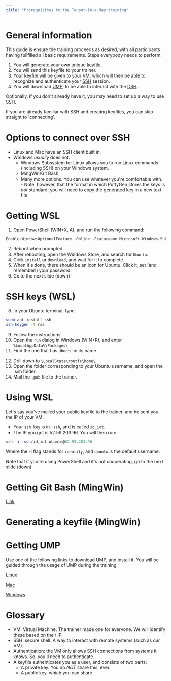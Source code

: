 ```yaml
---
title: "Prerequisites to the Tenant-in-a-day-training"
---
```


# General information

This guide is ensure the training proceeds as desired, with all participants having fullfilled all basic requirements. 
Steps everybody needs to perform:
1. You will generate your own unique [keyfile](#glossary).
2. You will send this keyfile to your trainer.
3. Your keyfile will be given to your [VM](#glossary), which will then be able to recognize and authenticate your [SSH](#glossary) session.
4. You will download [UMP](#glossary), to be able to interact with the [DSH](#glossary).

Optionally, if you don't already have it, you may need to set up a way to use SSH.

If you are already familiar with SSH and creating keyfiles, you can skip straight to 'connecting'.

# Options to connect over SSH
- Linux and Mac have an SSH client built in.
- Windows _usually_ does not. 
    - Windows Subsystem for Linux allows you to run Linux commands (including SSH) on your Windows system.
    - MingWin/Git Bash
    - Many more options. You can use whatever you're comfortable with.
        	- Note, however, that the format in which PuttyGen stores the keys is _not_ standard; you will need to copy the generated key in a new text file

# Getting WSL
1. Open PowerShell (WIN+X, A), and run the following command:
```powershell
Enable-WindowsOptionalFeature -Online -Featureame Microsoft-Windows-Subsystem-Linux
```
<!-- - This simple command tells Windows to go and collect the Windows Subsystem for Linux, without you needing to go through all the menu's and clickyboxes. -->
2. Reboot when prompted.
3. After rebooting, open the Windows Store, and search for `Ubuntu`.
4. Click `install` or `download`, and wait for it to complete.
5. When it's done, there should be an icon for Ubuntu. Click it, set (and remember!) your password.
7. Go to the next slide (down)

# SSH keys (WSL)
8. In your Ubuntu terminal, type 
```bash
sudo apt install ssh
ssh-keygen -t rsa
```
9. Follow the instructions. 
10. Open the `run` dialog in Windows (WIN+R), and enter
`%LocalAppData%\Packages\`
11. Find the one that has `Ubuntu` in its name 
<!-- (CanonicalGroupLimited.Ubuntu18.04onWindows_79rhkp1fndgsc) -->
12. Drill down to `\LocalState\rootfs\home\`, 
13. Open the folder corresponding to your Ubuntu username, and open the .ssh folder. 
14. Mail the `.pub` file to the trainer.

# Using WSL
Let's say you've mailed your public keyfile to the trainer, and he sent you the IP of your VM.
- Your `ssh key` is in `.ssh`, and is called `id_iot`.
- The IP you got is 52.59.203.96.
You will then run:
```powershell
ssh -i .ssh/id_iot ubuntu@52.59.203.96
```
Where the -i flag stands for `identity`, and `ubuntu` is the default username.

Note that if you're using PowerShell and it's not cooperating, go to the next slide (down)


# Getting Git Bash (MingWin)
[Link](https://git-scm.com/download/win)


# Generating a keyfile (MingWin)




# Getting UMP

Use one of the following links to download UMP, and install it. You will be guided through the usage of UMP during the training.

[Linux](https://s3.eu-central-1.amazonaws.com/dsh-ump/auto-update/dsh-ump-1.2.0-x86_64.AppImage)

[Mac](https://s3.eu-central-1.amazonaws.com/dsh-ump/auto-update/DSH-UMP-1.2.0.dmg)

[Windows](https://s3.eu-central-1.amazonaws.com/dsh-ump/auto-update/DSH-UMP+Setup+1.2.0.exe)

# Glossary
- VM: Virtual Machine. The trainer made one for everyone. We will identify these based on their IP.
- SSH: secure shell. A way to interact with remote systems (such as our VM). 
- Authentication: the VM only allows SSH connections from systems it knows. So, you'll need to authenticate. 
- A keyfile authenticates you as a user, and consists of two parts:
   - A private key. You do _NOT_ share this, ever.
   - A public key, which you can share. 
